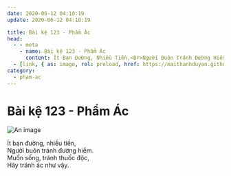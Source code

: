 ```yaml
---
date: 2020-06-12 04:10:19
update: 2020-06-12 04:10:19

title: Bài kệ 123 - Phẩm Ác
head:
  - - meta
    - name: Bài kệ 123 - Phẩm Ác
      content: Ít Bạn Đường, Nhiều Tiền,<Br>Người Buôn Tránh Đường Hiểm.<Br>Muốn Sống, Tránh Thuốc Độc,<Br>Hãy Tránh Ác Như Vậy.<Br>
  - [link, { as: image, rel: preload, href: https://maithanhduyan.github.io/kinh-phap-cu/img/pham-ac/pham-ac-123.jpg }]
category:
  - pham-ac
---
```


# Bài kệ 123 - Phẩm Ác

![An image](/img/pham-ac/pham-ac-123.jpg)

Ít bạn đường, nhiều tiền,<br>Người buôn tránh đường hiểm.<br>Muốn sống, tránh thuốc độc,<br>Hãy tránh ác như vậy.<br>
